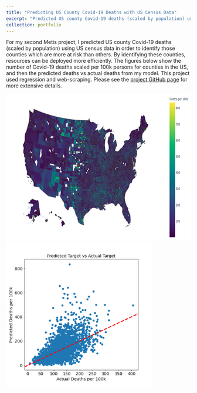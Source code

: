 ```yaml
---
title: "Predicting US County Covid-19 Deaths with US Census Data"
excerpt: "Predicted US county Covid-19 deaths (scaled by population) using US census data in order to identify those counties which are more at risk than others.<br/><img src='/images/CovidMapLarger.png'>"
collection: portfolio
---
```


For my second Metis project, I predicted US county Covid-19 deaths (scaled by population) using US census data in order to identify those counties which are more at risk than others. By identifying these counties, resources can be deployed more efficiently. The figures below show the number of Covid-19 deaths scaled per 100k persons for counties in the US, and then the predicted deaths vs actual deaths from my model. This project used regression and web-scraping. Please see the [project GitHub page](https://github.com/nkinnaird/CountyCovidIndexing) for more extensive details.

<img src="/images/CovidMapLarger.png" height="400"/>

<img src="/images/FinalComparePlot.png" height="400"/>
